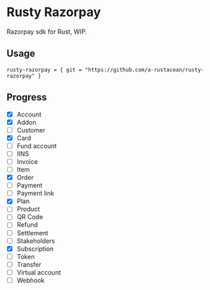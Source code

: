 # Rusty Razorpay

Razorpay sdk for Rust, WIP.

## Usage

```
rusty-razorpay = { git = "https://github.com/a-rustacean/rusty-razorpay" }
```

## Progress

- [x] Account
- [x] Addon
- [ ] Customer
- [x] Card
- [ ] Fund account
- [ ] IINS
- [ ] Invoice
- [ ] Item
- [x] Order
- [ ] Payment
- [ ] Payment link
- [x] Plan
- [ ] Product
- [ ] QR Code
- [ ] Refund
- [ ] Settlement
- [ ] Stakeholders
- [x] Subscription
- [ ] Token
- [ ] Transfer
- [ ] Virtual account
- [ ] Webhook
